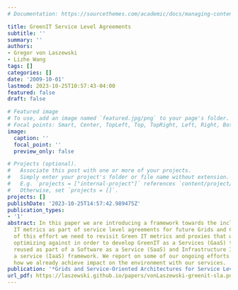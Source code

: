 ```yaml
---
# Documentation: https://sourcethemes.com/academic/docs/managing-content/

title: GreenIT Service Level Agreements
subtitle: ''
summary: ''
authors:
- Gregor von Laszewski
- Lizhe Wang
tags: []
categories: []
date: '2009-10-01'
lastmod: 2023-10-25T10:57:43-04:00
featured: false
draft: false

# Featured image
# To use, add an image named `featured.jpg/png` to your page's folder.
# Focal points: Smart, Center, TopLeft, Top, TopRight, Left, Right, BottomLeft, Bottom, BottomRight.
image:
  caption: ''
  focal_point: ''
  preview_only: false

# Projects (optional).
#   Associate this post with one or more of your projects.
#   Simply enter your project's folder or file name without extension.
#   E.g. `projects = ["internal-project"]` references `content/project/deep-learning/index.md`.
#   Otherwise, set `projects = []`.
projects: []
publishDate: '2023-10-25T14:57:42.989475Z'
publication_types:
- '1'
abstract: In this paper we are introducing a framework towards the inclusion of Green
  IT metrics as part of service level agreements for future Grids and Clouds. As part
  of this effort we need to revisit Green IT metrics and proxies that we consider
  optimizing against in order to develop GreenIT as a Services (GaaS) that can be
  reused as part of a Software as a Service (SaaS) and Infrastructure Infrastructureas
  a service (IaaS) framework. We report on some of our ongoing efforts and demonstrate
  how we already achieve impact on the environment with our services.
publication: '*Grids and Service-Oriented Architectures for Service Level Agreements*'
url_pdf: https://laszewski.github.io/papers/vonLaszewski-greenit-sla.pdf
---
```

